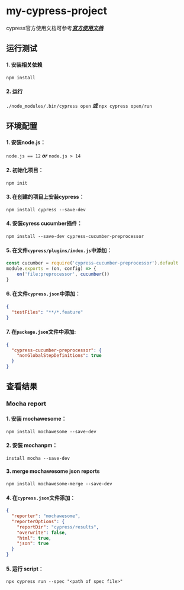 # my-cypress-project
cypress官方使用文档可参考[___官方使用文档___](https://docs.cypress.io/api/table-of-contents)

## 运行测试
#### 1. 安装相关依赖
`npm install`
#### 2. 运行
`./node_modules/.bin/cypress open` ___或___ `npx cypress open/run`


## 环境配置
#### 1. 安装node.js：
`node.js == 12` ___or___ `node.js > 14`
#### 2. 初始化项目：
`npm init`
#### 3. 在创建的项目上安装cypress：
`npm install cypress --save-dev`
#### 4. 安装cyress cucumber插件：
`npm install --save-dev cypress-cucumber-preprocessor`
#### 5. 在文件`cypress/plugins/index.js`中添加：
```javascript
const cucumber = require('cypress-cucumber-preprocessor').default
module.exports = (on, config) => {
    on('file:preprocessor', cucumber())
}
```
#### 6. 在文件`cypress.json`中添加：
```json
{
  "testFiles": "**/*.feature"
}
```
#### 7. 在`package.json`文件中添加:
```json
{
  "cypress-cucumber-preprocessor": {
    "nonGlobalStepDefinitions": true
  }
}
```


## 查看结果
### Mocha report
#### 1. 安装 mochawesome：
`npm install mochawesome --save-dev`
#### 2. 安装 mochanpm：
`install mocha --save-dev`
#### 3. merge mochawesome json reports
`npm install mochawesome-merge --save-dev`
#### 4. 在`cypress.json`文件添加：
```json
{
  "reporter": "mochawesome",
  "reporterOptions": {
    "reportDir": "cypress/results",
    "overwrite": false,
    "html": true,
    "json": true
  }
}
```
#### 5. 运行 script：
`npx cypress run --spec "<path of spec file>"`
